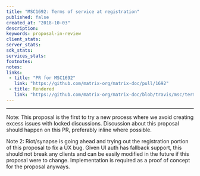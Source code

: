 ```yaml
---
title: "MSC1692: Terms of service at registration"
published: false
created_at: "2018-10-03"
description:
keywords: proposal-in-review
client_stats:
server_stats:
sdk_stats:
services_stats:
footnotes:
notes:
links:
 - title: "PR for MSC1692"
   link: "https://github.com/matrix-org/matrix-doc/pull/1692"
 - title: Rendered
   link: "https://github.com/matrix-org/matrix-doc/blob/travis/msc/terms-api/proposals/1692-terms-at-registration.md"
---
```


----

Note: This proposal is the first to try a new process where we avoid creating excess issues with locked discussions. Discussion about this proposal should happen on this PR, preferably inline where possible.

Note 2: Riot/synapse is going ahead and trying out the registration portion of this proposal to fix a UX bug. Given UI auth has fallback support, this should not break any clients and can be easily modified in the future if this proposal were to change. Implementation is required as a proof of concept for the proposal anyways.
